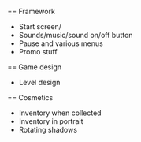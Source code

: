 == Framework
- Start screen/
- Sounds/music/sound on/off button
- Pause and various menus
- Promo stuff

== Game design
- Level design

== Cosmetics
- Inventory when collected
- Inventory in portrait
- Rotating shadows
